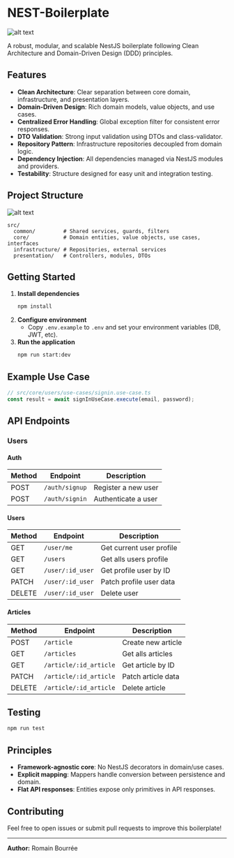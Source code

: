 # NEST-Boilerplate

![alt text](https://miro.medium.com/v2/resize:fit:720/format:webp/1*gSPwd3lFDhp0HSGKkEYZTA.png)

A robust, modular, and scalable NestJS boilerplate following Clean Architecture and Domain-Driven Design (DDD) principles.

## Features
- **Clean Architecture**: Clear separation between core domain, infrastructure, and presentation layers.
- **Domain-Driven Design**: Rich domain models, value objects, and use cases.
- **Centralized Error Handling**: Global exception filter for consistent error responses.
- **DTO Validation**: Strong input validation using DTOs and class-validator.
- **Repository Pattern**: Infrastructure repositories decoupled from domain logic.
- **Dependency Injection**: All dependencies managed via NestJS modules and providers.
- **Testability**: Structure designed for easy unit and integration testing.

## Project Structure
![alt text](https://miro.medium.com/v2/resize:fit:720/format:webp/0*iXidWCYCHTZlxXQp.png)

```
src/
  common/         # Shared services, guards, filters
  core/           # Domain entities, value objects, use cases, interfaces
  infrastructure/ # Repositories, external services
  presentation/   # Controllers, modules, DTOs
```

## Getting Started
1. **Install dependencies**
   ```bash
   npm install
   ```
2. **Configure environment**
   - Copy `.env.example` to `.env` and set your environment variables (DB, JWT, etc).
3. **Run the application**
   ```bash
   npm run start:dev
   ```

## Example Use Case
```typescript
// src/core/users/use-cases/signin.use-case.ts
const result = await signInUseCase.execute(email, password);
```

## API Endpoints
### Users

#### Auth

| Method | Endpoint                  | Description                |
|--------|---------------------------|----------------------------|
| POST   | `/auth/signup`            | Register a new user        |
| POST   | `/auth/signin`            | Authenticate a user        |

#### Users
| Method | Endpoint                  | Description                |
|--------|---------------------------|----------------------------|
| GET    | `/user/me`                | Get current user profile   |
| GET    | `/users`                  | Get alls users profile     |
| GET    | `/user/:id_user`          | Get profile user by ID     |
| PATCH  | `/user/:id_user`          | Patch profile user data    |
| DELETE | `/user/:id_user`          | Delete user                |

#### Articles
| Method | Endpoint                  | Description                |
|--------|---------------------------|----------------------------|
| POST   | `/article`                | Create new article         |
| GET    | `/articles`               | Get alls articles          |
| GET    | `/article/:id_article`    | Get article by ID          |
| PATCH  | `/article/:id_article`    | Patch article data         |
| DELETE | `/article/:id_article`    | Delete article             |




## Testing
```bash
npm run test
```

## Principles
- **Framework-agnostic core**: No NestJS decorators in domain/use cases.
- **Explicit mapping**: Mappers handle conversion between persistence and domain.
- **Flat API responses**: Entities expose only primitives in API responses.

## Contributing
Feel free to open issues or submit pull requests to improve this boilerplate!

---
**Author:** Romain Bourrée
